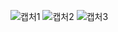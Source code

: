 ![캡처1](https://github.com/mjcho10111/repository-baisc/assets/145428192/3a6392ee-d13b-4ffe-848a-77f3f85f19a7)
![캡처2](https://github.com/mjcho10111/repository-baisc/assets/145428192/1ffff6fe-0dc9-4283-8e9e-afa146509d02)
![캡처3](https://github.com/mjcho10111/repository-baisc/assets/145428192/6e8678e2-1bc8-4648-82ad-ae60fc741347)
